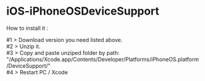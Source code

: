 # iOS-iPhoneOSDeviceSupport

How to install it :  

#1 > Download version you need listed above. <br />
#2 > Unzip it. <br />
#3 > Copy and paste unziped folder by path:  "/Applications/Xcode.app/Contents/Developer/Platforms/iPhoneOS.platform/DeviceSupport/" <br />
#4 > Restart PC / Xcode <br />
